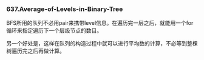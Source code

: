 ### 637.Average-of-Levels-in-Binary-Tree

BFS所用的队列不必用pair来携带level信息。在遍历完一层之后，就能用一个for循环来指定遍历下一个层级节点的数目。

另一个好处是，这样在队列的构造过程中就可以进行平均数的计算，不必等到整棵树遍历完之后再做计算。

